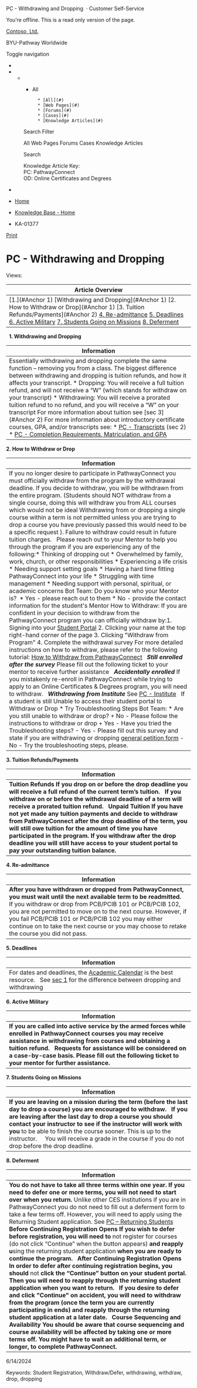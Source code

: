 





 
 PC \- Withdrawing and Dropping
  · Customer Self\-Service













You’re offline. This is a read only version of the page.






[Contoso, Ltd.](~/ "Contoso, Ltd.")


BYU\-Pathway Worldwide




Toggle navigation







* 
* + - All
		
		
			* [All](#)
			* [Web Pages](#)
			* [Forums](#)
			* [Cases](#)
			* [Knowledge Articles](#)
	
	Search Filter
	
	All
	Web Pages
	Forums
	Cases
	Knowledge Articles
	
	
	 Search
	 
	
	
	
	
	
	
	
	
	Knowledge Article Key:  
	PC: PathwayConnect  
	OD: Online Certificates and Degrees
* 















* [Home](/)
* [Knowledge Base \- Home](/knowledgebase/)
* KA\-01377






 [Print](javascript:window.print())



PC \- Withdrawing and Dropping
==============================














Views: 





| **Article Overview** |
| --- |
| [1\.](#Anchor 1) [Withdrawing and Dropping](#Anchor 1) [2\. How to Withdraw or Drop](#Anchor 1) [3\. Tuition Refunds/Payments](#Anchor 2) [4\. Re\-admittance](#Anchor3) [5\. Deadlines](#Anchor4) [6\. Active Military](#Anchor5) [7\. Students Going on Missions](#Anchor6) [8\. Deferment](#Anchor7) |


 
**1\. Withdrawing and Dropping**


| **Information** |
| --- |
| Essentially withdrawing and dropping complete the same function – removing you from a class. The biggest difference between withdrawing and dropping is tuition refunds, and how it affects your transcript. * Dropping: You will receive a full tuition refund, and will not receive a “W” (which stands for withdraw on your transcript) * Withdrawing: You will receive a prorated tuition refund to no refund, and you will receive a “W” on your transcript   For more information about tuition see [sec 3](#Anchor 2) For more information about introductory certificate courses, GPA, and/or transcripts see: * [PC \- Transcripts](https://pathway-missionary.powerappsportals.com/knowledgebase/article/KA-01367/en-us) (sec 2\) * [PC \- Completion Requirements, Matriculation, and GPA](https://pathway-missionary.powerappsportals.com/knowledgebase/article/KA-01242/en-us) |


**2\. How to Withdraw or Drop**


| **Information** |
| --- |
| If you no longer desire to participate in PathwayConnect you must officially withdraw from the program by the withdrawal deadline. If you decide to withdraw, you will be withdrawn from the entire program. (Students should NOT withdraw from a single course, doing this will withdraw you from ALL courses which would not be ideal Withdrawing from or dropping a single course within a term is not permitted unless you are trying to drop a course you have previously passed this would need to be a specific request ). Failure to withdraw could result in future tuition charges.   Please reach out to your Mentor to help you through the program if you are experiencing any of the following:* Thinking of dropping out * Overwhelmed by family, work, church, or other responsibilities * Experiencing a life crisis * Needing support setting goals * Having a hard time fitting PathwayConnect into your life * Struggling with time management * Needing support with personal, spiritual, or academic concerns  Bot Team:  Do you know who your Mentor is?  * Yes \- please reach out to them * No \- provide the contact information for the student's Mentor  How to Withdraw: If you are confident in your decision to withdraw from the PathwayConnect program you can officially withdraw by:1. Signing into your [Student Portal](https://path.byupathway.org/portal/Home) 2. Clicking your name at the top right\-hand corner of the page 3. Clicking "Withdraw from Program" 4. Complete the withdrawal survey  For more detailed instructions on how to withdraw, please refer to the following tutorial: [How to Withdraw from PathwayConnect](https://drive.google.com/file/d/1qdsOF7zWDfHQROsg85pDiGXL_ibspk4W/view?usp=sharing)   ***Still enrolled after the survey*** Please fill out the following ticket to your mentor to receive further assistance   ***Accidentally enrolled*** If you mistakenly re\-enroll in PathwayConnect while trying to apply to an Online Certificates \& Degrees program, you will need to withdraw.   ***Withdrawing from Institute*** See [PC \- Institute](https://pathway-missionary.powerappsportals.com/knowledgebase/article/KA-01813/en-us)   If a student is still Unable to access their student portal to Withdraw or Drop * Try Troubleshooting Steps   Bot Team: * Are you still unable to withdraw or drop? 	+ No \- Please follow the instructions to withdraw or drop 	+ Yes \- Have you tried the Troubleshooting steps? 		- Yes \- Please fill out this survey and state if you are withdrawing or dropping [general petition form](https://byui.az1.qualtrics.com/jfe/form/SV_5sRlb7gztNCI1yS) 		- No \- Try the troubleshooting steps, please. |


**3\. Tuition Refunds/Payments**


| **Information** |
| --- |
| **Tuition Refunds** **If you drop on or before the drop deadline you will receive a full refund of the current term’s tuition.**   **If you withdraw on or before the withdrawal deadline of a term will receive a prorated tuition refund.**   **Unpaid Tuition** **If you have not yet made any tuition payments and decide to withdraw from PathwayConnect after the drop deadline of the term, you will still owe tuition for the amount of time you have participated in the program. If you withdraw after the drop deadline you will still have access to your student portal to pay your outstanding tuition balance.** |


**4\. Re\-admittance**


| **Information** |
| --- |
| **After you have withdrawn or dropped from PathwayConnect, you must wait until the next available term to be readmitted.**   If you withdraw or drop from PCB/PCIB 101 or PCB/PCIB 102, you are not permitted to move on to the next course. However, if you fail PCB/PCIB 101 or PCB/PCIB 102 you may either continue on to take the next course or you may choose to retake the course you did not pass. |


**5\. Deadlines**


| **Information** |
| --- |
| For dates and deadlines, the [Academic Calendar](https://www.byupathway.org/academic-calendars) is the best resource.   See [sec 1](#WithdrawingAndDropping) for the difference between dropping and withdrawing |


**6\. Active Military**


| **Information** |
| --- |
| **If you are called into active service by the armed forces while enrolled in PathwayConnect courses you may receive assistance in withdrawing from courses and obtaining a tuition refund.**   **Requests for assistance will be considered on a case\-by\-case basis. Please fill out the following ticket to your mentor for further assistance.** |


**7\. Students Going on Missions**


| **Information** |
| --- |
| **If you are leaving on a mission during the term (before the last day to drop a course) you are encouraged to withdraw.**   **If you are leaving after the last day to drop a course you should contact your instructor to see if the instructor will work with you** to be able to finish the course sooner. This is up to the instructor.     You will receive a grade in the course if you do not drop before the drop deadline. |


**8\. Deferment**


| **Information** |
| --- |
| **You do not have to take all three terms within one year. If you need to defer one or more terms, you will not** **need to start over when you return.** Unlike other CES institutions if you are in PathwayConnect you do not need to fill out a deferment form to take a few terms off. However, you will need to apply using the Returning Student application. See [PC – Returning Students](https://pathway-missionary.powerappsportals.com/knowledgebase/article/KA-01352/en-us)   **Before Continuing Registration Opens** **If you wish to defer before registration, you will need to** not register for courses (do not click “Continue” when the button appears) **and reapply u**sing the returning student application **when you are ready to continue the program.**   **After Continuing Registration Opens** **In order to defer after continuing registration begins, you should** not **click the “Continue” button on your student portal. Then you will need to reapply through the returning student application when you want to return.**   **If you desire to defer and click "Continue" on accident, you will need to withdraw from the program (once the term you are currently participating in ends) and reapply through the returning student application at a later date.**   **Course Sequencing and Availability** **You should be aware that course sequencing and course availability will be affected by taking one or more terms off. You might have to wait an additional term, or longer, to complete PathwayConnect.** |


6/14/2024





Keywords: Student Registration, Withdraw/Defer, withdrawing, withdraw, drop, dropping
































